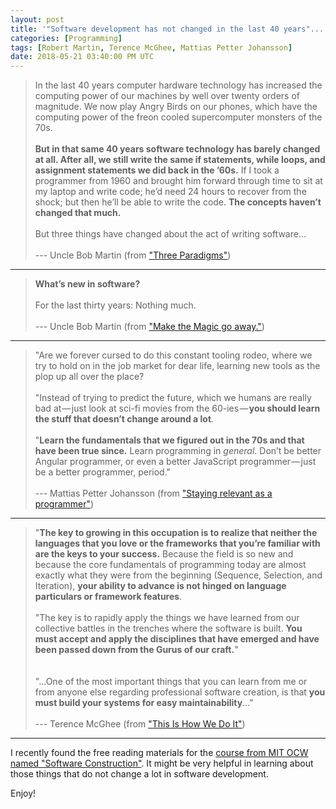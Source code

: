 ```yaml
---
layout: post
title: '"Software development has not changed in the last 40 years"... and what to do about it.'
categories: [Programming]
tags: [Robert Martin, Terence McGhee, Mattias Petter Johansson]
date: 2018-05-21 03:40:00 PM UTC
---
```


<!-- May 21, 2018 11:40:00 PM Philippine Time -->



> In the last 40 years computer hardware technology has increased the computing power of our machines by well over twenty orders of magnitude. We now play Angry Birds on our phones, which have the computing power of the freon cooled supercomputer monsters of the 70s.
<br /><br />
**But in that same 40 years software technology has barely changed at all. After all, we still write the same if statements, while loops, and assignment statements we did back in the ’60s.** If I took a programmer from 1960 and brought him forward through time to sit at my laptop and write code; he’d need 24 hours to recover from the shock; but then he’ll be able to write the code. **The concepts haven’t changed that much.**
<br /><br />
But three things have changed about the act of writing software...
<br /><br />
> --- Uncle Bob Martin (from ["Three Paradigms"](http://blog.cleancoder.com/uncle-bob/2012/12/19/Three-Paradigms.html))


<!--more-->


----------


> **What’s new in software?**
<br /><br />
For the last thirty years: Nothing much.
<br /><br />
> --- Uncle Bob Martin (from ["Make the Magic go away."](http://blog.cleancoder.com/uncle-bob/2015/08/06/LetTheMagicDie.html))



----------



> "Are we forever cursed to do this constant tooling rodeo, where we try to hold on in the job market for dear life, learning new tools as the plop up all over the place?
<br /><br />
"Instead of trying to predict the future, which we humans are really bad at — just look at sci-fi movies from the 60-ies — **you should learn the stuff that doesn’t change around a lot**.
<br /><br />
"**Learn the fundamentals that we figured out in the 70s and that have been true since.** Learn programming in *general*. Don’t be better Angular programmer, or even a better JavaScript programmer — just be a better programmer, period."
<br /><br />
> --- Mattias Petter Johansson (from ["Staying relevant as a programmer"](https://medium.com/humans-create-software/staying-relevant-as-a-programmer-e9f18b1b0e43))


----------


> "**The key to growing in this occupation is to realize that neither the languages that you love or the frameworks that you’re familiar with are the keys to your success.** Because the field is so new and because the core fundamentals of programming today are almost exactly what they were from the beginning (Sequence, Selection, and Iteration), **your ability to advance is not hinged on language particulars or framework features**.
<br /><br />
"The key is to rapidly apply the things we have learned from our collective battles in the trenches where the software is built. **You must accept and apply the disciplines that have emerged and have been passed down from the Gurus of our craft.**"
<br /><br /><br />
> "...One of the most important things that you can learn from me or from anyone else regarding professional software creation, is that **you must build your systems for easy maintainability**..."
<br /><br />
> --- Terence McGhee (from ["This Is How We Do It"](https://terencemcghee.com/Articles/Tech/2015/10/25/A0B2606228759D1A888E0AFFDB9DADE0.html))


----------


I recently found the free reading materials for the [course from MIT OCW named "Software Construction"](https://ocw.mit.edu/ans7870/6/6.005/s16/). It might be very helpful in learning about those things that do not change a lot in software development.

Enjoy!

